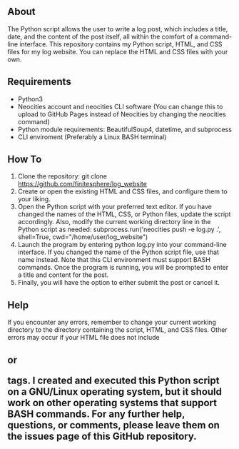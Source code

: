 ## About
The Python script allows the user to write a log post, which includes a title, date, and the content of the post itself, all within the comfort of a command-line interface. This repository contains my Python script, HTML, and CSS files for my log website. You can replace the HTML and CSS files with your own.

## Requirements
* Python3 
* Neocities account and neocities CLI software (You can change this to upload to GitHub Pages instead of Neocities by changing the neocities command)
* Python module requirements: BeautifulSoup4, datetime, and subprocess
* CLI enviroment (Preferably a Linux BASH terminal)

## How To
1. Clone the repository: git clone https://github.com/finitesphere/log_website
2. Create or open the existing HTML and CSS files, and configure them to your liking.
3. Open the Python script with your preferred text editor. If you have changed the names of the HTML, CSS, or Python files, update the script accordingly. Also, modify the current working directory line in the Python script as needed: subprocess.run('neocities push -e log.py .', shell=True, cwd="/home/user/log_website")
4. Launch the program by entering python log.py into your command-line interface. If you changed the name of the Python script file, use that name instead. Note that this CLI environment must support BASH commands.
Once the program is running, you will be prompted to enter a title and content for the post.
5. Finally, you will have the option to either submit the post or cancel it.

## Help
If you encounter any errors, remember to change your current working directory to the directory containing the script, HTML, and CSS files. Other errors may occur if your HTML file does not include <h2> or <p> tags. I created and executed this Python script on a GNU/Linux operating system, but it should work on other operating systems that support BASH commands. For any further help, questions, or comments, please leave them on the issues page of this GitHub repository.
